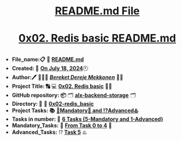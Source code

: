<H1 align="center", height="1500"> <ins> README.md File </ins> </H1>
<H1 align="center"> <ins> 0x02. Redis basic README.md</ins> </H1>

##

* **File_name:📋** 📖 [**README.md**](https://github.com/BekiHabesha/alx-backend-storage/tree/master/0x02-redis_basic/README.md)
* **Created: 📅** <ins>**On July 18, 2024**</ins>🕙
* **Author:🖊️** 👨🏻‍💻 [***Bereket Dereje Mekkonen***](https://intranet.alxswe.com/users/BereketDerejeMekkonen) 🧑‍💻
* **Project Title: 🔠**  💻 [**0x02. Redis basic**](https://intranet.alxswe.com/projects/1234) 📝🔡
* **GitHub repository: 📦** 🗂 [**alx-backend-storage**](https://github.com/BekiHabesha/alx-backend-storage) 🗂
* **Directory: 💼** 📂 [**0x02-redis_basic**](https://github.com/BekiHabesha/alx-backend-python/tree/master/0x02-redis_basic)
* **Project Tasks: 📚** <ins>**💯Mandatory💯 and ⁉️Advanced♨️**</ins>
* **Tasks in number: 🔢** <ins>**6 Tasks (5-Mandatory and 1-Advanced)**</ins>
* **Mandatory_Tasks:** 💯 <ins>**From Task 0 to 4**</ins> 💯
* **Advanced_Tasks:** ⁉️ <ins>**Task 5**</ins> ♨️

###
